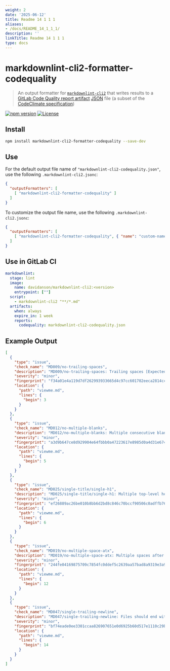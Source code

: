 ```yaml
---
weight: 2
date: '2025-06-12'
title: Readme 14 1 1 1
aliases:
- /docs/README_14_1_1_1/
description: ''
linkTitle: Readme 14 1 1 1
type: docs
---
```


# markdownlint-cli2-formatter-codequality

> An output formatter for [`markdownlint-cli2`][markdownlint-cli2] that writes
> results to a [GitLab Code Quality report artifact][gitlab] [JSON][json] file
> (a subset of the [CodeClimate specification][codeclimate])

[![npm version][npm-image]][npm-url]
[![License][license-image]][license-url]

## Install

```bash
npm install markdownlint-cli2-formatter-codequality --save-dev
```

## Use

For the default output file name of `"markdownlint-cli2-codequality.json"`, use
the following `.markdownlint-cli2.jsonc`:

```json
{
  "outputFormatters": [
    [ "markdownlint-cli2-formatter-codequality" ]
  ]
}
```

To customize the output file name, use the following `.markdownlint-cli2.jsonc`:

```json
{
  "outputFormatters": [
    [ "markdownlint-cli2-formatter-codequality", { "name": "custom-name.json" } ]
  ]
}
```

## Use in GitLab CI

```yaml
markdownlint:
  stage: lint
  image:
    name: davidanson/markdownlint-cli2:<version>
    entrypoint: [""]
  script:
    - markdownlint-cli2 "**/*.md"
  artifacts:
    when: always
    expire_in: 1 week
    reports:
      codequality: markdownlint-cli2-codequality.json

```

## Example Output

```json
[
  {
    "type": "issue",
    "check_name": "MD009/no-trailing-spaces",
    "description": "MD009/no-trailing-spaces: Trailing spaces [Expected: 0 or 2; Actual: 1]",
    "severity": "minor",
    "fingerprint": "f34a01e4a119d7df262993933665d4c97cc601702eeca2814ccad9606a3ccb48",
    "location": {
      "path": "viewme.md",
      "lines": {
        "begin": 3
      }
    }
  },
  {
    "type": "issue",
    "check_name": "MD012/no-multiple-blanks",
    "description": "MD012/no-multiple-blanks: Multiple consecutive blank lines [Expected: 1; Actual: 2]",
    "severity": "minor",
    "fingerprint": "a3d9b647ce8d929904e64fbbb0a47223617e8985d0a4d31e674b22f919f736fb",
    "location": {
      "path": "viewme.md",
      "lines": {
        "begin": 5
      }
    }
  },
  {
    "type": "issue",
    "check_name": "MD025/single-title/single-h1",
    "description": "MD025/single-title/single-h1: Multiple top-level headings in the same document",
    "severity": "minor",
    "fingerprint": "ef26889ac26be010b8bb6d2bd8c846c70bccf90506c0adffb763bef774f93f80",
    "location": {
      "path": "viewme.md",
      "lines": {
        "begin": 6
      }
    }
  },
  {
    "type": "issue",
    "check_name": "MD019/no-multiple-space-atx",
    "description": "MD019/no-multiple-space-atx: Multiple spaces after hash on atx style heading",
    "severity": "minor",
    "fingerprint": "244fe04169875709c7854fc0ddef5c2639aa57bad8a9319e3a9ed6a5f8504c89",
    "location": {
      "path": "viewme.md",
      "lines": {
        "begin": 12
      }
    }
  },
  {
    "type": "issue",
    "check_name": "MD047/single-trailing-newline",
    "description": "MD047/single-trailing-newline: Files should end with a single newline character",
    "severity": "minor",
    "fingerprint": "bf74eade0ee3301ccaa826907651e0d6925b60d517e1110c29b081c7b6ce1acf",
    "location": {
      "path": "viewme.md",
      "lines": {
        "begin": 14
      }
    }
  }
]
```

[codeclimate]: https://github.com/codeclimate/platform/blob/master/spec/analyzers/SPEC.md#data-types
[gitlab]: https://docs.gitlab.com/ee/ci/testing/code_quality.html#implementing-a-custom-tool
[json]: https://wikipedia.org/wiki/JSON
[license-image]: https://img.shields.io/npm/l/markdownlint-cli2-formatter-codequality.svg
[license-url]: https://opensource.org/licenses/MIT
[markdownlint-cli2]: https://github.com/DavidAnson/markdownlint-cli2
[npm-image]: https://img.shields.io/npm/v/markdownlint-cli2-formatter-codequality.svg
[npm-url]: https://www.npmjs.com/package/markdownlint-cli2-formatter-codequality
